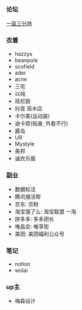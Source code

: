 ### 论坛

[一亩三分地](https://www.1point3acres.com/bbs/)


### 衣着

- hazzys
- beanpole
- scofield
- ader
- acne
- 三宅
- 以纯
- 班尼路
- 抖音 简木店
- 卡尔美(运动装)
- 迪卡侬(贴身, 外套不行)
- 鹿岛
- UR
- Mystyle
- 美邦
- 诚衣乐服


### 副业

- 数据标注
- 腾讯搜活帮
- 京东: 京粉
- 淘宝饿了么: 淘宝联盟 一淘
- 拼多多: 多多团长
- 唯品会: 唯享街
- 美团: 美团福利公众号

### 笔记

- notion
- wolai

### up主

- 梅森设计
